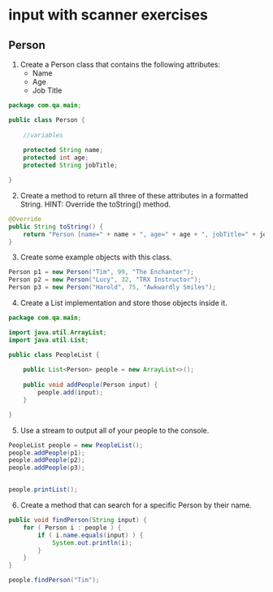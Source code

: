 # input with scanner exercises

## Person

1. Create a Person class that contains the following attributes:
	* Name
	* Age
	* Job Title

```Java
package com.qa.main;

public class Person {
	
	//variables
	
	protected String name;
	protected int age;
	protected String jobTitle;

}
```

2. Create a method to return all three of these attributes in a formatted String.
	HINT: Override the toString() method.

```Java
@Override
public String toString() {
	return "Person [name=" + name + ", age=" + age + ", jobTitle=" + jobTitle + "]";
}
```

3. Create some example objects with this class.

```Java
Person p1 = new Person("Tim", 99, "The Enchanter");
Person p2 = new Person("Lucy", 32, "TRX Instructor");
Person p3 = new Person("Harold", 75, "Awkwardly Smiles");
```

4. Create a List implementation and store those objects inside it.

```Java
package com.qa.main;

import java.util.ArrayList;
import java.util.List;

public class PeopleList {
	
	public List<Person> people = new ArrayList<>();
	
	public void addPeople(Person input) {
		people.add(input);
	}

}
```

5. Use a stream to output all of your people to the console.

```Java
PeopleList people = new PeopleList();
people.addPeople(p1);
people.addPeople(p2);
people.addPeople(p3);


people.printList();
```


6. Create a method that can search for a specific Person by their name.

```Java
public void findPerson(String input) {
	for ( Person i : people ) {
		if ( i.name.equals(input) ) {
			System.out.println(i);
		}		
	}
}
```

```Java
people.findPerson("Tim");
```
